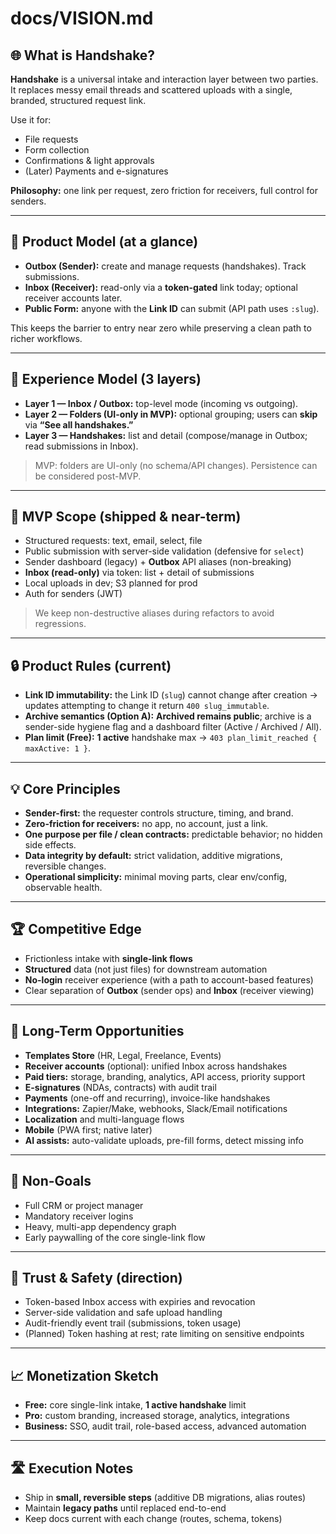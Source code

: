 # docs/VISION.md

## 🌐 What is Handshake?

**Handshake** is a universal intake and interaction layer between two parties. It replaces messy email threads and scattered uploads with a single, branded, structured request link.

Use it for:

- File requests
- Form collection
- Confirmations & light approvals
- (Later) Payments and e-signatures

**Philosophy:** one link per request, zero friction for receivers, full control for senders.

---

## 🧭 Product Model (at a glance)

- **Outbox (Sender):** create and manage requests (handshakes). Track submissions.
- **Inbox (Receiver):** read-only via a **token-gated** link today; optional receiver accounts later.
- **Public Form:** anyone with the **Link ID** can submit (API path uses `:slug`).

This keeps the barrier to entry near zero while preserving a clean path to richer workflows.

---

## 🧱 Experience Model (3 layers)

- **Layer 1 — Inbox / Outbox:** top-level mode (incoming vs outgoing).
- **Layer 2 — Folders (UI-only in MVP):** optional grouping; users can **skip** via **“See all handshakes.”**
- **Layer 3 — Handshakes:** list and detail (compose/manage in Outbox; read submissions in Inbox).

> MVP: folders are UI-only (no schema/API changes). Persistence can be considered post-MVP.

---

## 🎯 MVP Scope (shipped & near-term)

- Structured requests: text, email, select, file
- Public submission with server-side validation (defensive for `select`)
- Sender dashboard (legacy) + **Outbox** API aliases (non-breaking)
- **Inbox (read-only)** via token: list + detail of submissions
- Local uploads in dev; S3 planned for prod
- Auth for senders (JWT)

> We keep non-destructive aliases during refactors to avoid regressions.

---

## 🔒 Product Rules (current)

- **Link ID immutability:** the Link ID (`slug`) cannot change after creation → updates attempting to change it return `400 slug_immutable`.
- **Archive semantics (Option A):** **Archived remains public**; archive is a sender-side hygiene flag and a dashboard filter (Active / Archived / All).
- **Plan limit (Free):** **1 active** handshake max → `403 plan_limit_reached { maxActive: 1 }`.

---

## 💡 Core Principles

- **Sender-first:** the requester controls structure, timing, and brand.
- **Zero-friction for receivers:** no app, no account, just a link.
- **One purpose per file / clean contracts:** predictable behavior; no hidden side effects.
- **Data integrity by default:** strict validation, additive migrations, reversible changes.
- **Operational simplicity:** minimal moving parts, clear env/config, observable health.

---

## 🏆 Competitive Edge

- Frictionless intake with **single-link flows**
- **Structured** data (not just files) for downstream automation
- **No-login** receiver experience (with a path to account-based features)
- Clear separation of **Outbox** (sender ops) and **Inbox** (receiver viewing)

---

## 🔭 Long-Term Opportunities

- **Templates Store** (HR, Legal, Freelance, Events)
- **Receiver accounts** (optional): unified Inbox across handshakes
- **Paid tiers:** storage, branding, analytics, API access, priority support
- **E-signatures** (NDAs, contracts) with audit trail
- **Payments** (one-off and recurring), invoice-like handshakes
- **Integrations:** Zapier/Make, webhooks, Slack/Email notifications
- **Localization** and multi-language flows
- **Mobile** (PWA first; native later)
- **AI assists:** auto-validate uploads, pre-fill forms, detect missing info

---

## 🧱 Non-Goals

- Full CRM or project manager
- Mandatory receiver logins
- Heavy, multi-app dependency graph
- Early paywalling of the core single-link flow

---

## 🔐 Trust & Safety (direction)

- Token-based Inbox access with expiries and revocation
- Server-side validation and safe upload handling
- Audit-friendly event trail (submissions, token usage)
- (Planned) Token hashing at rest; rate limiting on sensitive endpoints

---

## 📈 Monetization Sketch

- **Free:** core single-link intake, **1 active handshake** limit
- **Pro:** custom branding, increased storage, analytics, integrations
- **Business:** SSO, audit trail, role-based access, advanced automation

---

## 🛣️ Execution Notes

- Ship in **small, reversible steps** (additive DB migrations, alias routes)
- Maintain **legacy paths** until replaced end-to-end
- Keep docs current with each change (routes, schema, tokens)
